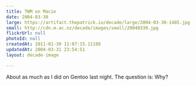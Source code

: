 ```yaml
---
title: TWM on Macie
date: 2004-03-30
large: https://artifact.thepatrick.io/decade/large/2004-03-30-1485.jpg
small: http://cdn.m.ac.nz/decade/images/small/20040330.jpg
flickrUrl: null
photoId: null
createdAt: 2011-01-30 11:07:15.11189
updatedAt: 2004-03-31 23:54:51
layout: decade-image

---
```

About as much as I did on Gentoo last night. The question is: Why?
